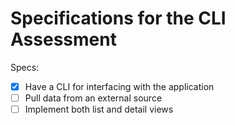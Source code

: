 # Specifications for the CLI Assessment

Specs:

* [x] Have a CLI for interfacing with the application
* [ ] Pull data from an external source
* [ ] Implement both list and detail views
